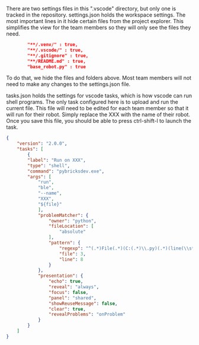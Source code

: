 There are two settings files in this ".vscode" directory, but only one is tracked in the repository.
settings.json holds the workspace settings. The most important lines in it hide certain files from the project explorer. This simplifies the view for the team members so they will only see the files they need.
~~~json
        "**/.venv/" : true,
        "**/.vscode/" : true,
        "**/.gitignore" : true,
        "**/README.md" : true,
        "base_robot.py" : true
~~~

To do that, we hide the files and folders above. Most team members will not need to make any changes to the settings.json file.

tasks.json holds the settings for vscode tasks, which is how vscode can run shell programs. The only task configured here is to upload and run the current file. This file will need to be edited for each team member so that it will run for their robot. Simply replace the XXX with the name of their robot. Once you save this file, you should be able to press ctrl-shift-l to launch the task.

~~~json
{
    "version": "2.0.0",
    "tasks": [
        {
        "label": "Run on XXX",
        "type": "shell",
        "command": "pybricksdev.exe",
        "args": [
            "run",
            "ble",
            "--name",
            "XXX",
            "${file}"
            ],
            "problemMatcher": {
                "owner": "python",
                "fileLocation": [
                    "absolute"
                ],
                "pattern": {
                    "regexp": "^(.*)File(.*)(C:(.*)\\.py)(.*)(line(\\s*))([0-9]+),",
                    "file": 3,
                    "line": 8
                }
            },
            "presentation": {
                "echo": true,
                "reveal": "always",
                "focus": false,
                "panel": "shared",
                "showReuseMessage": false,
                "clear": true,
                "revealProblems": "onProblem"
            }
        }
    ]
}

~~~
